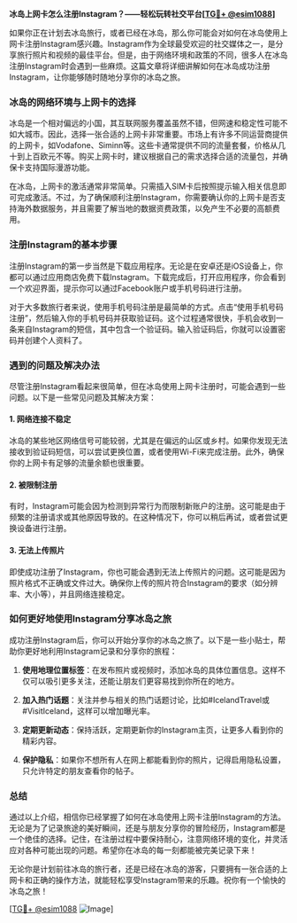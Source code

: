 **冰岛上网卡怎么注册Instagram？——轻松玩转社交平台[[TG💪+ @esim1088](https://t.me/s/esim1088)]**

如果你正在计划去冰岛旅行，或者已经在冰岛，那么你可能会对如何在冰岛使用上网卡注册Instagram感兴趣。Instagram作为全球最受欢迎的社交媒体之一，是分享旅行照片和视频的最佳平台。但是，由于网络环境和政策的不同，很多人在冰岛注册Instagram时会遇到一些麻烦。这篇文章将详细讲解如何在冰岛成功注册Instagram，让你能够随时随地分享你的冰岛之旅。

### 冰岛的网络环境与上网卡的选择

冰岛是一个相对偏远的小国，其互联网服务覆盖虽然不错，但网速和稳定性可能不如大城市。因此，选择一张合适的上网卡非常重要。市场上有许多不同运营商提供的上网卡，如Vodafone、Siminn等。这些卡通常提供不同的流量套餐，价格从几十到上百欧元不等。购买上网卡时，建议根据自己的需求选择合适的流量包，并确保卡支持国际漫游功能。

在冰岛，上网卡的激活通常非常简单。只需插入SIM卡后按照提示输入相关信息即可完成激活。不过，为了确保顺利注册Instagram，你需要确认你的上网卡是否支持海外数据服务，并且需要了解当地的数据资费政策，以免产生不必要的高额费用。

### 注册Instagram的基本步骤

注册Instagram的第一步当然是下载应用程序。无论是在安卓还是iOS设备上，你都可以通过应用商店免费下载Instagram。下载完成后，打开应用程序，你会看到一个欢迎界面，提示你可以通过Facebook账户或手机号码进行注册。

对于大多数旅行者来说，使用手机号码注册是最简单的方式。点击“使用手机号码注册”，然后输入你的手机号码并获取验证码。这个过程通常很快，手机会收到一条来自Instagram的短信，其中包含一个验证码。输入验证码后，你就可以设置密码并创建个人资料了。

### 遇到的问题及解决办法

尽管注册Instagram看起来很简单，但在冰岛使用上网卡注册时，可能会遇到一些问题。以下是一些常见问题及其解决方案：

#### 1. 网络连接不稳定
冰岛的某些地区网络信号可能较弱，尤其是在偏远的山区或乡村。如果你发现无法接收到验证码短信，可以尝试更换位置，或者使用Wi-Fi来完成注册。此外，确保你的上网卡有足够的流量余额也很重要。

#### 2. 被限制注册
有时，Instagram可能会因为检测到异常行为而限制新账户的注册。这可能是由于频繁的注册请求或其他原因导致的。在这种情况下，你可以稍后再试，或者尝试更换设备进行注册。

#### 3. 无法上传照片
即使成功注册了Instagram，你也可能会遇到无法上传照片的问题。这可能是因为照片格式不正确或文件过大。确保你上传的照片符合Instagram的要求（如分辨率、大小等），并且网络连接稳定。

### 如何更好地使用Instagram分享冰岛之旅

成功注册Instagram后，你可以开始分享你的冰岛之旅了。以下是一些小贴士，帮助你更好地利用Instagram记录和分享你的旅程：

1. **使用地理位置标签**：在发布照片或视频时，添加冰岛的具体位置信息。这样不仅可以吸引更多关注，还能让朋友们更容易找到你所在的地方。
   
2. **加入热门话题**：关注并参与相关的热门话题讨论，比如#IcelandTravel或#VisitIceland，这样可以增加曝光率。

3. **定期更新动态**：保持活跃，定期更新你的Instagram主页，让更多人看到你的精彩内容。

4. **保护隐私**：如果你不想所有人在网上都能看到你的照片，记得启用隐私设置，只允许特定的朋友查看你的帖子。

### 总结

通过以上介绍，相信你已经掌握了如何在冰岛使用上网卡注册Instagram的方法。无论是为了记录旅途的美好瞬间，还是与朋友分享你的冒险经历，Instagram都是一个绝佳的选择。记住，在注册过程中要保持耐心，注意网络环境的变化，并灵活应对各种可能出现的问题。希望你在冰岛的每一刻都能被完美记录下来！

无论你是计划前往冰岛的旅行者，还是已经在冰岛的游客，只要拥有一张合适的上网卡和正确的操作方法，就能轻松享受Instagram带来的乐趣。祝你有一个愉快的冰岛之旅！

[[TG💪+ @esim1088](https://t.me/s/esim1088) ![Image](https://i.postimg.cc/4NQfJmqS/Snipaste-2025-05-13-00-14-12.png)]